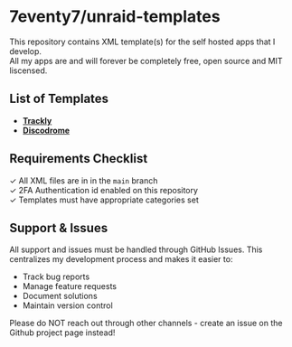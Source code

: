 # 7eventy7/unraid-templates

This repository contains XML template(s) for the self hosted apps that I develop.<br>
All my apps are and will forever be completely free, open source and MIT liscensed. 

## List of Templates
- **[Trackly](https://github.com/7eventy7/trackly)**
- **[Discodrome](https://github.com/7eventy7/discodrome)**

## Requirements Checklist
✓ All XML files are in in the `main` branch<br>
✓ 2FA Authentication id enabled on this repository<br>
✓ Templates must have appropriate categories set<br>

## Support & Issues
All support and issues must be handled through GitHub Issues. This centralizes my development process and makes it easier to:

- Track bug reports
- Manage feature requests
- Document solutions
- Maintain version control

Please do NOT reach out through other channels - create an issue on the Github project page instead!
